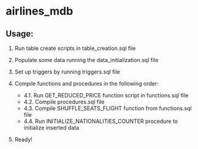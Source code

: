 # airlines_mdb
## Usage: 
1. Run table create scripts in table_creation.sql file
2. Populate some data running the data_initialization.sql file
3. Set up triggers by running triggers.sql file
4. Compile functions and procedures in the following order:
   * 4.1. Run GET_REDUCED_PRICE function script in functions.sql file
   * 4.2. Compile procedures.sql file
   * 4.3. Compile SHUFFLE_SEATS_FLIGHT function from functions.sql file
   * 4.4. Run INITIALIZE_NATIONALITIES_COUNTER procedure to initialize inserted data

5. Ready!
